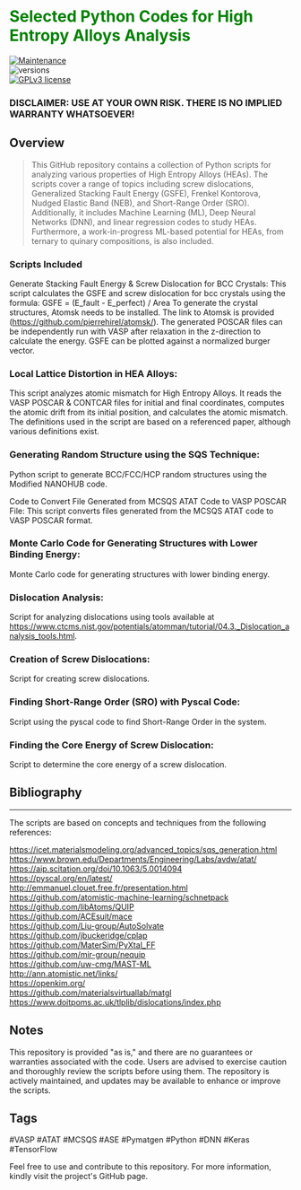 # <span style="color: green">Selected Python Codes for High Entropy Alloys Analysis</span>

[![Maintenance](https://img.shields.io/badge/Maintained%3F-yes-green.svg)](https://GitHub.com/Naereen/StrapDown.js/graphs/commit-activity)  
![versions](https://img.shields.io/pypi/pyversions/Django?color=green&label=python&style=plastic)  
[![GPLv3 license](https://img.shields.io/badge/License-GPLv3-blue.svg)](http://perso.crans.org/besson/LICENSE.html)  

### DISCLAIMER: USE AT YOUR OWN RISK. THERE IS NO IMPLIED WARRANTY WHATSOEVER!

## Overview
> This GitHub repository contains a collection of Python scripts for analyzing various properties of High Entropy Alloys (HEAs). The scripts cover a range of topics including screw dislocations, Generalized Stacking Fault Energy (GSFE), Frenkel Kontorova, Nudged Elastic Band (NEB), and Short-Range Order (SRO). Additionally, it includes Machine Learning (ML), Deep Neural Networks (DNN), and linear regression codes to study HEAs. Furthermore, a work-in-progress ML-based potential for HEAs, from ternary to quinary compositions, is also included.

### Scripts Included
Generate Stacking Fault Energy & Screw Dislocation for BCC Crystals:
This script calculates the GSFE and screw dislocation for bcc crystals using the formula:
GSFE = (E_fault - E_perfect) / Area
To generate the crystal structures, Atomsk needs to be installed. The link to Atomsk is provided (https://github.com/pierrehirel/atomsk/). The generated POSCAR files can be independently run with VASP after relaxation in the z-direction to calculate the energy. GSFE can be plotted against a normalized burger vector.

### Local Lattice Distortion in HEA Alloys:
This script analyzes atomic mismatch for High Entropy Alloys. It reads the VASP POSCAR & CONTCAR files for initial and final coordinates, computes the atomic drift from its initial position, and calculates the atomic mismatch. The definitions used in the script are based on a referenced paper, although various definitions exist.

### Generating Random Structure using the SQS Technique:
Python script to generate BCC/FCC/HCP random structures using the Modified NANOHUB code.

Code to Convert File Generated from MCSQS ATAT Code to VASP POSCAR File:
This script converts files generated from the MCSQS ATAT code to VASP POSCAR format.

### Monte Carlo Code for Generating Structures with Lower Binding Energy:
Monte Carlo code for generating structures with lower binding energy.

### Dislocation Analysis:
Script for analyzing dislocations using tools available at https://www.ctcms.nist.gov/potentials/atomman/tutorial/04.3._Dislocation_analysis_tools.html.

### Creation of Screw Dislocations:
Script for creating screw dislocations.

### Finding Short-Range Order (SRO) with Pyscal Code:
Script using the pyscal code to find Short-Range Order in the system.

### Finding the Core Energy of Screw Dislocation:
Script to determine the core energy of a screw dislocation.

## Bibliography
________
The scripts are based on concepts and techniques from the following references:

https://icet.materialsmodeling.org/advanced_topics/sqs_generation.html  
https://www.brown.edu/Departments/Engineering/Labs/avdw/atat/  
https://aip.scitation.org/doi/10.1063/5.0014094  
https://pyscal.org/en/latest/  
http://emmanuel.clouet.free.fr/presentation.html  
https://github.com/atomistic-machine-learning/schnetpack  
https://github.com/libAtoms/QUIP  
https://github.com/ACEsuit/mace  
https://github.com/Liu-group/AutoSolvate  
https://github.com/jbuckeridge/cplap  
https://github.com/MaterSim/PyXtal_FF  
https://github.com/mir-group/nequip  
https://github.com/uw-cmg/MAST-ML  
http://ann.atomistic.net/links/  
https://openkim.org/  
https://github.com/materialsvirtuallab/matgl  
https://www.doitpoms.ac.uk/tlplib/dislocations/index.php

## Notes

This repository is provided "as is," and there are no guarantees or warranties associated with the code.
Users are advised to exercise caution and thoroughly review the scripts before using them.
The repository is actively maintained, and updates may be available to enhance or improve the scripts.

## Tags

#VASP #ATAT #MCSQS #ASE #Pymatgen #Python #DNN #Keras #TensorFlow

Feel free to use and contribute to this repository. For more information, kindly visit the project's GitHub page.

